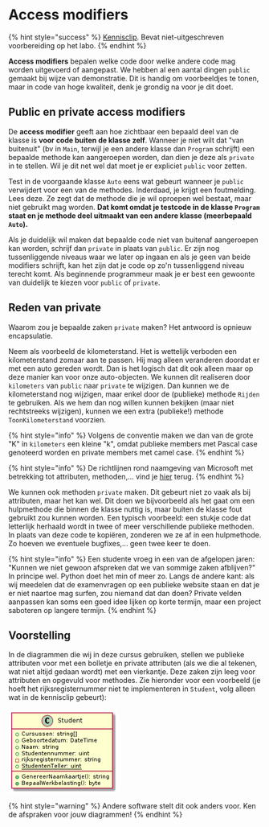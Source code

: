 # Access modifiers

{% hint style="success" %}
[Kennisclip](https://youtu.be/q__6UaGtNGs). Bevat niet-uitgeschreven voorbereiding op het labo.
{% endhint %}

**Access modifiers** bepalen welke code door welke andere code mag worden uitgevoerd of aangepast. We hebben al een aantal dingen `public` gemaakt bij wijze van demonstratie. Dit is handig om voorbeeldjes te tonen, maar in code van hoge kwaliteit, denk je grondig na voor je dit doet.

## Public en private access modifiers

De **access modifier** geeft aan hoe zichtbaar een bepaald deel van de klasse is **voor code buiten de klasse zelf**. Wanneer je niet wilt dat "van buitenuit" \(bv in `Main`, terwijl je een andere klasse dan `Program` schrijft\) een bepaalde methode kan aangeroepen worden, dan dien je deze als `private` in te stellen. Wil je dit net wel dat moet je er expliciet `public` voor zetten.

Test in de voorgaande klasse `Auto` eens wat gebeurt wanneer je `public` verwijdert voor een van de methodes. Inderdaad, je krijgt een foutmelding. Lees deze. Ze zegt dat de methode die je wil oproepen wel bestaat, maar niet gebruikt mag worden. **Dat komt omdat je testcode in de klasse `Program` staat en je methode deel uitmaakt van een andere klasse \(meerbepaald `Auto`\).**

Als je duidelijk wil maken dat bepaalde code niet van buitenaf aangeroepen kan worden, schrijf dan `private` in plaats van `public`. Er zijn nog tussenliggende niveaus waar we later op ingaan en als je geen van beide modifiers schrijft, kan het zijn dat je code op zo'n tussenliggend niveau terecht komt. Als beginnende programmeur maak je er best een gewoonte van duidelijk te kiezen voor `public` of `private`.

## Reden van private

Waarom zou je bepaalde zaken `private` maken? Het antwoord is opnieuw encapsulatie.

Neem als voorbeeld de kilometerstand. Het is wettelijk verboden een kilometerstand zomaar aan te passen. Hij mag alleen veranderen doordat er met een auto gereden wordt. Dan is het logisch dat dit ook alleen maar op deze manier kan voor onze auto-objecten. We kunnen dit realiseren door `kilometers` van `public` naar `private` te wijzigen. Dan kunnen we de kilometerstand nog wijzigen, maar enkel door de \(publieke\) methode `Rijden` te gebruiken. Als we hem dan nog willen kunnen bekijken \(maar niet rechtstreeks wijzigen\), kunnen we een extra \(publieke!\) methode `ToonKilometerstand` voorzien.

{% hint style="info" %}
Volgens de conventie maken we dan van de grote "K" in `kilometers` een kleine "k", omdat publieke members met Pascal case genoteerd worden en private members met camel case.
{% endhint %}

{% hint style="info" %}
De richtlijnen rond naamgeving van Microsoft met betrekking tot attributen, methoden,... vind je [hier](https://docs.microsoft.com/en-us/dotnet/standard/design-guidelines/capitalization-conventions) terug.
{% endhint %}

We kunnen ook methoden `private` maken. Dit gebeurt niet zo vaak als bij attributen, maar het kan wel. Dit doen we bijvoorbeeld als het gaat om een hulpmethode die binnen de klasse nuttig is, maar buiten de klasse fout gebruikt zou kunnen worden. Een typisch voorbeeld: een stukje code dat letterlijk herhaald wordt in twee of meer verschillende publieke methoden. In plaats van deze code te kopiëren, zonderen we ze af in een hulpmethode. Zo hoeven we eventuele bugfixes,... geen twee keer te doen.

{% hint style="info" %}
Een studente vroeg in een van de afgelopen jaren: "Kunnen we niet gewoon afspreken dat we van sommige zaken afblijven?" In principe wel. Python doet het min of meer zo. Langs de andere kant: als wij meedelen dat de examenvragen op een publieke website staan en dat je er niet naartoe mag surfen, zou niemand dat dan doen? Private velden aanpassen kan soms een goed idee lijken op korte termijn, maar een project saboteren op langere termijn.
{% endhint %}

## Voorstelling

In de diagrammen die wij in deze cursus gebruiken, stellen we publieke attributen voor met een bolletje en private attributen \(als we die al tekenen, wat niet altijd gedaan wordt\) met een vierkantje. Deze zaken zijn leeg voor attributen en opgevuld voor methodes. Zie hieronder voor een voorbeeld \(je hoeft het rijksregisternummer niet te implementeren in `Student`, volg alleen wat in de kennisclip gebeurt\):

![Alles behalve het rijksregisternummer is publiek. Het rijksregisternummer is priv&#xE9;.](../../.gitbook/assets/studentles2bb.png)

{% hint style="warning" %}
Andere software stelt dit ook anders voor. Ken de afspraken voor jouw diagrammen!
{% endhint %}

